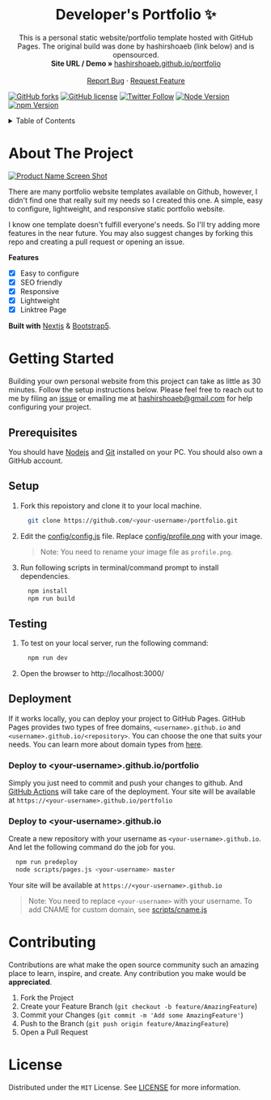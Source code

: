 <!-- PROJECT LOGO -->
<br />
<p align="center">
  <h1 align="center">Developer's Portfolio ✨</h1>

  <p align="center">
    This is a personal static website/portfolio template hosted with GitHub Pages. The original build was done by hashirshoaeb (link below) and is opensourced. 
    <br />
    <strong>Site URL / Demo » </strong>
    <a href="https://hashirshoaeb.github.io/portfolio"> hashirshoaeb.github.io/portfolio</a>
    <br />
    <br />
    <a href="https://github.com/hashirshoaeb/portfolio/issues">Report Bug</a>
    ·
    <a href="https://github.com/hashirshoaeb/portfolio/issues">Request Feature</a>
  </p>
</p>

[![GitHub forks](https://img.shields.io/github/forks/hashirshoaeb/portfolio?style=for-the-badge)](https://github.com/hashirshoaeb/portfolio/network)
[![GitHub license](https://img.shields.io/github/license/hashirshoaeb/portfolio?style=for-the-badge)](https://github.com/hashirshoaeb/portfolio/blob/master/LICENSE)
[![Twitter Follow](https://img.shields.io/twitter/follow/hashirshoaeb?color=ffcc66&logo=twitter&logoColor=ffffff&style=for-the-badge)](https://twitter.com/hashirshoaeb)
[![Node Version](https://img.shields.io/static/v1?label=Node&message=16.16.0&color=026e00&style=for-the-badge)](https://nodejs.org)
[![npm Version](https://img.shields.io/static/v1?label=npm&message=8.11.0&color=cb0000&style=for-the-badge)](https://nodejs.org)


<!-- TABLE OF CONTENTS -->
<details>
  <summary>Table of Contents</summary>
  <ol>
    <li>
      <a href="#about-the-project">About The Project</a>
    </li>
    <li>
      <a href="#getting-started">Getting Started</a>
      <ul>
        <li><a href="#prerequisites">Prerequisites</a></li>
        <li><a href="#setup">Setup</a></li>
      </ul>
    </li>
    <li><a href="#contributing">Contributing</a></li>
    <li><a href="#license">License</a></li>
  </ol>
</details>



<!-- ABOUT THE PROJECT -->
# About The Project

[![Product Name Screen Shot](/READMEdocs/screenshot.gif)](https://example.com)

There are many portfolio website templates available on Github, however, I didn't find one that really suit my needs so I created this one. A simple, easy to configure, lightweight, and responsive static portfolio website.

I know one template doesn't fulfill everyone's needs. So I'll try adding more features in the near future. You may also suggest changes by forking this repo and creating a pull request or opening an issue.

**Features**

- [x] Easy to configure
- [x] SEO friendly
- [x] Responsive
- [x] Lightweight
- [x] Linktree Page

**Built with** [Nextjs](https://nextjs.org/) & [Bootstrap5](https://getbootstrap.com).



<!-- GETTING STARTED -->
# Getting Started

Building your own personal website from this project can take as little as 30 minutes. Follow the setup instructions below. Please feel free to reach out to me by filing an [issue](https://github.com/hashirshoaeb/portfolio/issues) or emailing me at hashirshoaeb@gmail.com for help configuring your project.

## Prerequisites

You should have [Nodejs](https://nodejs.org/en/) and [Git](https://git-scm.com/downloads) installed on your PC. You should also own a GitHub account.

## Setup

1. Fork this repoistory and clone it to your local machine.
    ```sh
      git clone https://github.com/<your-username>/portfolio.git
    ``` 

2. Edit the [config/config.js](https://github.com/hashirshoaeb/portfolio/blob/main/config/config.js) file. Replace [config/profile.png](https://github.com/hashirshoaeb/portfolio/blob/main/config/profile.png) with your image. 
    >Note: You need to rename your image file as `profile.png`.

3. Run following scripts in terminal/command prompt to install dependencies.
    ```sh
      npm install
      npm run build
    ```
## Testing

1. To test on your local server, run the following command:
    ```sh
      npm run dev
    ```

2. Open the browser to http://localhost:3000/

## Deployment

If it works locally, you can deploy your project to GitHub Pages. GitHub Pages provides two types of free domains, `<username>.github.io` and `<username>.github.io/<repository>`. You can choose the one that suits your needs. You can learn more about domain types from [here](https://docs.github.com/en/pages/getting-started-with-github-pages/about-github-pages#types-of-github-pages-sites).

### Deploy to \<your-username>.github.io/portfolio

Simply you just need to commit and push your changes to github. And [GitHub Actions](https://docs.github.com/en/actions/learn-github-actions/introduction-to-github-actions#overview) will take care of the deployment. Your site will be available at `https://<your-username>.github.io/portfolio`

### Deploy to \<your-username>.github.io

Create a new repository with your username as `<your-username>.github.io`. And let the following command do the job for you.

```sh
  npm run predeploy
  node scripts/pages.js <your-username> master
```

Your site will be available at `https://<your-username>.github.io`

>Note: You need to replace `<your-username>` with your username. To add CNAME for custom domain, see [scripts/cname.js](https://github.com/hashirshoaeb/portfolio/blob/main/scripts/cname.js)



<!-- CONTRIBUTING -->
# Contributing

Contributions are what make the open source community such an amazing place to learn, inspire, and create. Any contribution you make would be **appreciated**.

1. Fork the Project
2. Create your Feature Branch (`git checkout -b feature/AmazingFeature`)
3. Commit your Changes (`git commit -m 'Add some AmazingFeature'`)
4. Push to the Branch (`git push origin feature/AmazingFeature`)
5. Open a Pull Request



<!-- LICENSE -->
# License

Distributed under the `MIT` License. See [LICENSE](https://github.com/hashirshoaeb/portfolio/blob/main/LICENSE) for more information.
